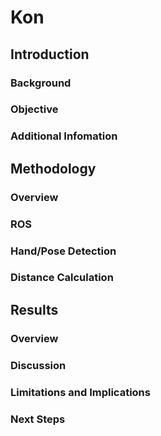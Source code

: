 # Kon

## Introduction

### Background

### Objective

### Additional Infomation

## Methodology

### Overview

### ROS

### Hand/Pose Detection

### Distance Calculation

## Results

### Overview

### Discussion

### Limitations and Implications

### Next Steps
